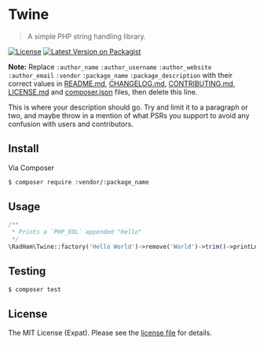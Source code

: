 # Twine
> A simple PHP string handling library.

[![License][img-license]](LICENSE.md)
[![Latest Version on Packagist][img-version]][link-packagist]

**Note:** Replace ```:author_name``` ```:author_username``` ```:author_website``` ```:author_email``` ```:vendor``` ```:package_name``` ```:package_description``` with their correct values in [README.md](README.md), [CHANGELOG.md](CHANGELOG.md), [CONTRIBUTING.md](CONTRIBUTING.md), [LICENSE.md](LICENSE.md) and [composer.json](composer.json) files, then delete this line.

This is where your description should go. Try and limit it to a paragraph or two, and maybe throw in a mention of what
PSRs you support to avoid any confusion with users and contributors.

## Install

Via Composer

``` bash
$ composer require :vendor/:package_name
```

## Usage

``` php
/**
 * Prints a `PHP_EOL` appended "Hello"
 */
\RadHam\Twine::factory('Hello World')->remove('World')->trim()->printLn();
```

## Testing

``` bash
$ composer test
```

## License

The MIT License (Expat). Please see the [license file](LICENSE.md) for details.

[img-license]: https://img.shields.io/github/license/jbenner-radham/twine.svg
[img-version]: https://img.shields.io/packagist/v/:vendor/:package_name.svg

[ico-travis]: https://img.shields.io/travis/:vendor/:package_name/master.svg?style=flat-square
[ico-scrutinizer]: https://img.shields.io/scrutinizer/coverage/g/:vendor/:package_name.svg?style=flat-square
[ico-code-quality]: https://img.shields.io/scrutinizer/g/:vendor/:package_name.svg?style=flat-square

[link-packagist]: https://packagist.org/packages/:vendor/:package_name
[link-travis]: https://travis-ci.org/:vendor/:package_name
[link-scrutinizer]: https://scrutinizer-ci.com/g/:vendor/:package_name/code-structure
[link-code-quality]: https://scrutinizer-ci.com/g/:vendor/:package_name
[link-author]: https://github.com/:author_username
